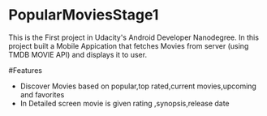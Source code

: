 # PopularMoviesStage1

This is the First project in Udacity's Android Developer Nanodegree.
In this project built a Mobile Appication that fetches Movies from server (using TMDB MOVIE API) and displays it to user. 

#Features
 * Discover Movies based on popular,top rated,current movies,upcoming and favorites
 * In Detailed screen movie is given rating ,synopsis,release date
